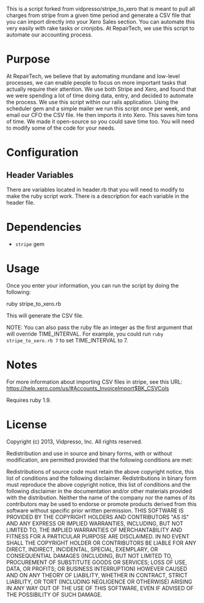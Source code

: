 This is a script forked from vidpresso/stripe_to_xero that is meant to pull all charges from stripe from a given time period and generate a CSV file that you
can import directly into your Xero Sales section. You can automate this very easily with rake tasks or cronjobs. At RepairTech, we use this script to
automate our accounting process.

# Purpose
At RepairTech, we believe that by automating mundane and low-level processes, we can enable people to focus on more important tasks that actually require their attention. We use both Stripe and Xero, and found that we were spending a lot of time doing data, entry, and decided to automate the process. We use this script within our rails application. Using the scheduler gem and a simple mailer we run this script once per week, and email our CFO the CSV file. He then imports it into Xero.
This saves him tons of time. We made it open-source so you could save time too. You will need to modify some of the code for your needs.

# Configuration

## Header Variables
There are variables located in header.rb that you will need to modify to make the ruby script work. There is a description for each variable in the header file. 


# Dependencies

- `stripe` gem

# Usage

Once you enter your information, you can run the script by doing the following:

ruby stripe_to_xero.rb

This will generate the CSV file.

NOTE: You can also pass the ruby file an integer as the first argument that will override TIME_INTERVAL. For example, you could run `ruby stripe_to_xero.rb 7` to set TIME_INTERVAL to 7.

# Notes

For more information about importing CSV files in stripe, see this URL: https://help.xero.com/us/#Accounts_InvoiceImport$BK_CSVCols

Requires ruby 1.9.

# License

Copyright (c) 2013, Vidpresso, Inc.
All rights reserved.

Redistribution and use in source and binary forms, with or without modification, are permitted provided that the following conditions are met:

Redistributions of source code must retain the above copyright notice, this list of conditions and the following disclaimer.
Redistributions in binary form must reproduce the above copyright notice, this list of conditions and the following disclaimer in the documentation and/or other materials provided with the distribution.
Neither the name of the company nor the names of its contributors may be used to endorse or promote products derived from this software without specific prior written permission.
THIS SOFTWARE IS PROVIDED BY THE COPYRIGHT HOLDERS AND CONTRIBUTORS "AS IS" AND ANY EXPRESS OR IMPLIED WARRANTIES, INCLUDING, BUT NOT LIMITED TO, THE IMPLIED WARRANTIES OF MERCHANTABILITY AND FITNESS FOR A PARTICULAR PURPOSE ARE DISCLAIMED. IN NO EVENT SHALL THE COPYRIGHT HOLDER OR CONTRIBUTORS BE LIABLE FOR ANY DIRECT, INDIRECT, INCIDENTAL, SPECIAL, EXEMPLARY, OR CONSEQUENTIAL DAMAGES (INCLUDING, BUT NOT LIMITED TO, PROCUREMENT OF SUBSTITUTE GOODS OR SERVICES; LOSS OF USE, DATA, OR PROFITS; OR BUSINESS INTERRUPTION) HOWEVER CAUSED AND ON ANY THEORY OF LIABILITY, WHETHER IN CONTRACT, STRICT LIABILITY, OR TORT (INCLUDING NEGLIGENCE OR OTHERWISE) ARISING IN ANY WAY OUT OF THE USE OF THIS SOFTWARE, EVEN IF ADVISED OF THE POSSIBILITY OF SUCH DAMAGE.
